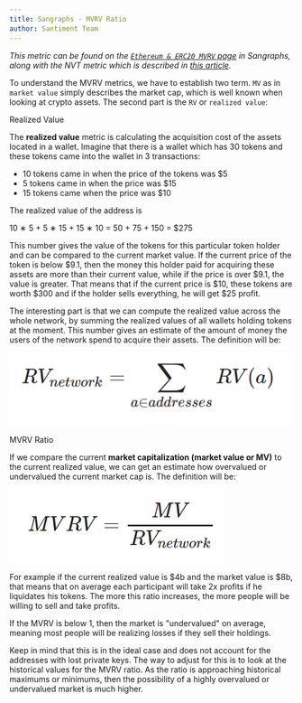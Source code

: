 ```yaml
---
title: Sangraphs - MVRV Ratio
author: Santiment Team
---
```


*This metric can be found on the* [*`Ethereum & ERC20 MVRV`
page*](https://data.santiment.net/d/4BpXRALik/05-ethereum-and-erc20-mvrv?orgId=1)
*in Sangraphs, along with the NVT metric which is described in* [*this
article*](/sandata/metrics/nvt-ratio)*.*

To understand the MVRV metrics, we have to establish two term. `MV` as
in `market value` simply describes the market cap, which is well known
when looking at crypto assets. The second part is the `RV` or
`realized value`:

Realized Value

The **realized value** metric is calculating the acquisition cost of the
assets located in a wallet. Imagine that there is a wallet which has 30
tokens and these tokens came into the wallet in 3 transactions:

-   10 tokens came in when the price of the tokens was $5
-   5 tokens came in when the price was $15
-   15 tokens came when the price was $10

The realized value of the address is

10 ∗ 5 + 5 ∗ 15 + 15 ∗ 10 = 50 + 75 + 150 = $275

This number gives the value of the tokens for this particular token
holder and can be compared to the current market value. If the current
price of the token is below $9.1, then the money this holder paid for
acquiring these assets are more than their current value, while if the
price is over $9.1, the value is greater. That means that if the
current price is $10, these tokens are worth $300 and if the holder
sells everything, he will get $25 profit.

The interesting part is that we can compute the realized value across
the whole network, by summing the realized values of all wallets holding
tokens at the moment. This number gives an estimate of the amount of
money the users of the network spend to acquire their assets. The
definition will be:

![](27_rv_formel.png)

MVRV Ratio

If we compare the current **market capitalization (market value or MV)**
to the current realized value, we can get an estimate how overvalued or
undervalued the current market cap is. The definition will be:

![](28_mvrv_formel.png)

For example if the current realized value is $4b and the market value
is $8b, that means that on average each participant will take 2x
profits if he liquidates his tokens. The more this ratio increases, the
more people will be willing to sell and take profits.

If the MVRV is below 1, then the market is "undervalued" on average,
meaning most people will be realizing losses if they sell their
holdings.

Keep in mind that this is in the ideal case and does not account for the
addresses with lost private keys. The way to adjust for this is to look
at the historical values for the MVRV ratio. As the ratio is approaching
historical maximums or minimums, then the possibility of a highly
overvalued or undervalued market is much higher.
